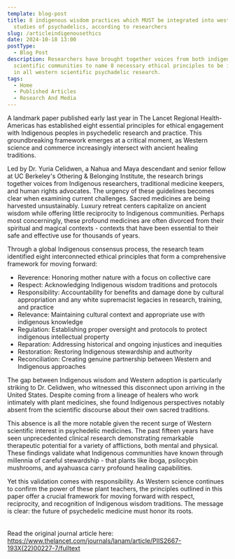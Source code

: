 ```yaml
---
template: blog-post
title: 8 indigenous wisdom practices which MUST be integrated into western
  studies of psychadelics, according to researchers
slug: /articleindigenousethics
date: 2024-10-18 13:00
postType:
  - Blog Post
description: Researchers have brought together voices from both indigenous and
  scientific communities to name 8 necessary ethical principles to be included
  in all western scientific psychadelic research.
tags:
  - Home
  - Published Articles
  - Research And Media
---
```

A landmark paper published early last year in The Lancet Regional Health-Americas has established eight essential principles for ethical engagement with Indigenous peoples in psychedelic research and practice. This groundbreaking framework emerges at a critical moment, as Western science and commerce increasingly intersect with ancient healing traditions.

Led by Dr. Yuria Celidwen, a Nahua and Maya descendant and senior fellow at UC Berkeley's Othering & Belonging Institute, the research brings together voices from Indigenous researchers, traditional medicine keepers, and human rights advocates. The urgency of these guidelines becomes clear when examining current challenges. Sacred medicines are being harvested unsustainably. Luxury retreat centers capitalize on ancient wisdom while offering little reciprocity to Indigenous communities. Perhaps most concerningly, these profound medicines are often divorced from their spiritual and magical contexts - contexts that have been essential to their safe and effective use for thousands of years.

Through a global Indigenous consensus process, the research team identified eight interconnected ethical principles that form a comprehensive framework for moving forward:

* Reverence: Honoring mother nature with a focus on collective care
* Respect: Acknowledging Indigenous wisdom traditions and protocols
* Responsibility: Accountability for benefits and damage done by cultural appropriation and any white supremacist legacies in research, training, and practice
* Relevance: Maintaining cultural context and appropriate use with indigenous knowledge
* Regulation: Establishing proper oversight and protocols to protect indigenous intellectual property
* Reparation: Addressing historical and ongoing injustices and inequities
* Restoration: Restoring Indigenous stewardship and authority
* Reconciliation: Creating genuine partnership between Western and Indigenous approaches

The gap between Indigenous wisdom and Western adoption is particularly striking to Dr. Celidwen, who witnessed this disconnect upon arriving in the United States. Despite coming from a lineage of healers who work intimately with plant medicines, she found Indigenous perspectives notably absent from the scientific discourse about their own sacred traditions.

This absence is all the more notable given the recent surge of Western scientific interest in psychedelic medicines. The past fifteen years have seen unprecedented clinical research demonstrating remarkable therapeutic potential for a variety of afflictions, both mental and physical. These findings validate what Indigenous communities have known through millennia of careful stewardship - that plants like iboga, psilocybin mushrooms, and ayahuasca carry profound healing capabilities.

Yet this validation comes with responsibility. As Western science continues to confirm the power of these plant teachers, the principles outlined in this paper offer a crucial framework for moving forward with respect, reciprocity, and recognition of Indigenous wisdom traditions. The message is clear: the future of psychedelic medicine must honor its roots.\
\
\
Read the original journal article here: <https://www.thelancet.com/journals/lanam/article/PIIS2667-193X(22)00227-7/fulltext>
